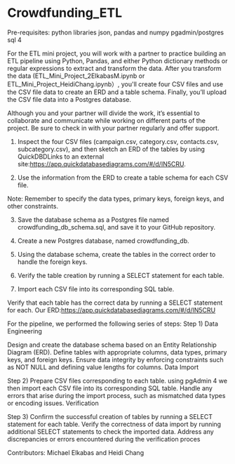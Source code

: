 # Crowdfunding_ETL
Pre-requisites: 
python libraries json, pandas and numpy
pgadmin/postgres sql 4

For the ETL mini project, you will work with a partner to practice building an ETL pipeline using Python, Pandas, and either Python dictionary methods or regular expressions to extract and transform the data. After you transform the data (ETL_Mini_Project_2ElkabasM.ipynb or ETL_Mini_Project_HeidiChang.ipynb）, you'll create four CSV files and use the CSV file data to create an ERD and a table schema. Finally, you’ll upload the CSV file data into a Postgres database.

Although you and your partner will divide the work, it’s essential to collaborate and communicate while working on different parts of the project. Be sure to check in with your partner regularly and offer support.

1. Inspect the four CSV files (campaign.csv, category.csv, contacts.csv, subcategory.csv), and then sketch an ERD of the tables by using QuickDBDLinks to an external site:https://app.quickdatabasediagrams.com/#/d/IN5CRU.

2. Use the information from the ERD to create a table schema for each CSV file.

Note: Remember to specify the data types, primary keys, foreign keys, and other constraints.

3. Save the database schema as a Postgres file named crowdfunding_db_schema.sql, and save it to your GitHub repository.

4. Create a new Postgres database, named crowdfunding_db.

5. Using the database schema, create the tables in the correct order to handle the foreign keys.

6. Verify the table creation by running a SELECT statement for each table.

7. Import each CSV file into its corresponding SQL table.

Verify that each table has the correct data by running a SELECT statement for each.
Our ERD:https://app.quickdatabasediagrams.com/#/d/IN5CRU

For the pipeline, we performed the following series of steps: 
Step 1) Data Engineering

Design and create the database schema based on an Entity Relationship Diagram (ERD).
Define tables with appropriate columns, data types, primary keys, and foreign keys.
Ensure data integrity by enforcing constraints such as NOT NULL and defining value lengths for columns.
Data Import

Step 2) Prepare CSV files corresponding to each table.
using pgAdmin 4 we then import each CSV file into its corresponding SQL table.
Handle any errors that arise during the import process, such as mismatched data types or encoding issues.
Verification

Step 3) Confirm the successful creation of tables by running a SELECT statement for each table.
Verify the correctness of data import by running additional SELECT statements to check the imported data.
Address any discrepancies or errors encountered during the verification proces

Contributors:  Michael Elkabas and Heidi Chang
